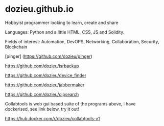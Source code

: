 # dozieu.github.io

Hobbyist programmer looking to learn, create and share

Languages: Python and a little HTML, CSS, JS and Solidity. 

Fields of interest: Automation, DevOPS, Networking, Collaboration, Security, Blockchain



[pinger] (https://github.com/dozieu/pinger)

https://github.com/dozieu/isrbackup

https://github.com/dozieu/device_finder

https://github.com/dozieu/jabbermaker

https://github.com/dozieu/cipsearch

Collabtools is web gui based suite of the programs above, I have dockerised, see link below, try it out!

https://hub.docker.com/r/dozieu/collabtools-v1
